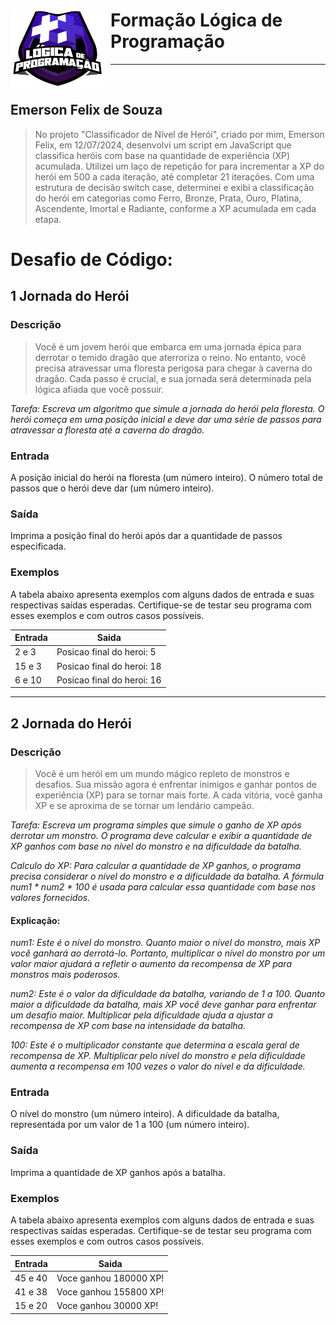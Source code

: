 <div>
<img src="https://github.com/emersonfsti/DIO-Desafios-cod-bas-log/blob/main/img/logoLogicaDIO.png?raw=true" alt="Logo Logica de Programação DIO" style="float:left; margin-right:10px;" width="150" height="125"/>
<h1>Formação Lógica de Programação</h1>
</div>
<hr>
<br>

## Emerson Felix de Souza

> No projeto "Classificador de Nível de Herói", criado por mim, Emerson Felix, em 12/07/2024, desenvolvi um script em JavaScript que classifica heróis com base na quantidade de experiência (XP) acumulada. Utilizei um laço de repetição for para incrementar a XP do herói em 500 a cada iteração, até completar 21 iterações. Com uma estrutura de decisão switch case, determinei e exibi a classificação do herói em categorias como Ferro, Bronze, Prata, Ouro, Platina, Ascendente, Imortal e Radiante, conforme a XP acumulada em cada etapa.

# Desafio de Código:

## 1 Jornada do Herói

### Descrição

> Você é um jovem herói que embarca em uma jornada épica para derrotar o temido dragão que aterroriza o reino. No entanto, você precisa atravessar uma floresta perigosa para chegar à caverna do dragão. Cada passo é crucial, e sua jornada será determinada pela lógica afiada que você possuir.

_Tarefa: Escreva um algoritmo que simule a jornada do herói pela floresta. O herói começa em uma posição inicial e deve dar uma série de passos para atravessar a floresta até a caverna do dragão._

### Entrada

A posição inicial do herói na floresta (um número inteiro).
O número total de passos que o herói deve dar (um número inteiro).

### Saída

Imprima a posição final do herói após dar a quantidade de passos especificada.

### Exemplos

A tabela abaixo apresenta exemplos com alguns dados de entrada e suas respectivas saídas esperadas. Certifique-se de testar seu programa com esses exemplos e com outros casos possíveis.

| Entrada | Saida                      |
| ------- | -------------------------- |
| 2 e 3   | Posicao final do heroi: 5  |
| 15 e 3  | Posicao final do heroi: 18 |
| 6 e 10  | Posicao final do heroi: 16 |

<hr>

## 2 Jornada do Herói

### Descrição

> Você é um herói em um mundo mágico repleto de monstros e desafios. Sua missão agora é enfrentar inimigos e ganhar pontos de experiência (XP) para se tornar mais forte. A cada vitória, você ganha XP e se aproxima de se tornar um lendário campeão.

_Tarefa: Escreva um programa simples que simule o ganho de XP após derrotar um monstro. O programa deve calcular e exibir a quantidade de XP ganhos com base no nível do monstro e na dificuldade da batalha._

_Calculo do XP: Para calcular a quantidade de XP ganhos, o programa precisa considerar o nível do monstro e a dificuldade da batalha. A fórmula num1 * num2 * 100 é usada para calcular essa quantidade com base nos valores fornecidos._

#### Explicação:
_num1: Este é o nível do monstro. Quanto maior o nível do monstro, mais XP você ganhará ao derrotá-lo. Portanto, multiplicar o nível do monstro por um valor maior ajudará a refletir o aumento da recompensa de XP para monstros mais poderosos._

_num2: Este é o valor da dificuldade da batalha, variando de 1 a 100. Quanto maior a dificuldade da batalha, mais XP você deve ganhar para enfrentar um desafio maior. Multiplicar pela dificuldade ajuda a ajustar a recompensa de XP com base na intensidade da batalha._

_100: Este é o multiplicador constante que determina a escala geral de recompensa de XP. Multiplicar pelo nível do monstro e pela dificuldade aumenta a recompensa em 100 vezes o valor do nível e da dificuldade._

### Entrada

O nível do monstro (um número inteiro).
A dificuldade da batalha, representada por um valor de 1 a 100 (um número inteiro).

### Saída

Imprima a quantidade de XP ganhos após a batalha.

### Exemplos

A tabela abaixo apresenta exemplos com alguns dados de entrada e suas respectivas saídas esperadas. Certifique-se de testar seu programa com esses exemplos e com outros casos possíveis.

| Entrada | Saida                      |
| ------- | -------------------------- |
| 45 e 40   | Voce ganhou 180000 XP! |
| 41 e 38  | Voce ganhou 155800 XP! |
| 15 e 20  | Voce ganhou 30000 XP! |